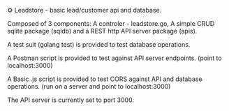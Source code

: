 ⚙ Leadstore - basic lead/customer api and database.

Composed of 3 components: A controler - leadstore.go, A simple CRUD sqlite package (sqldb) and a REST http API server package (apis).

A test suit (golang test) is provided to test database operations.

A Postman script is provided to test against API server endpoints. (point to localhost:3000)

A Basic .js script is provided to test CORS against API and database operations. (run on a server and point to localhost:3000)

The API server is currently set to port 3000.